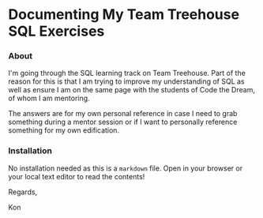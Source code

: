 # Documenting My Team Treehouse SQL Exercises

### About
I'm going through the SQL learning track on Team Treehouse. Part of the reason for this is that I am trying to improve my understanding of SQL as well as ensure I am on the same page with the students of Code the Dream, of whom I am mentoring.

The answers are for my own personal reference in case I need to grab something during a mentor session or if I want to personally reference something for my own edification.

### Installation
No installation needed as this is a `markdown` file. Open in your browser or your local text editor to read the contents!

Regards,

Kon
